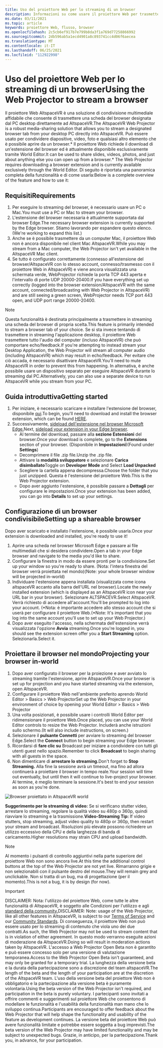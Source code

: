 ```yaml
---
title: Uso del proiettore Web per lo streaming di un browser
description: Informazioni su come usare il proiettore Web per trasmettere il contenuto da un browser designato in esperienze AltspaceVR.
ms.date: 03/11/2021
ms.topic: article
keywords: proiettore Web, flusso, browser
ms.openlocfilehash: 2c5cb6ef917b7e799b8da3f1a769d77258866992
ms.sourcegitcommit: 2db596ab5a1ecd4901a8c893741cc4d06f6aecea
ms.translationtype: MT
ms.contentlocale: it-IT
ms.lasthandoff: 06/25/2021
ms.locfileid: "112922998"
---
```

# <a name="using-the-web-projector-to-stream-a-browser"></a><span data-ttu-id="639c2-104">Uso del proiettore Web per lo streaming di un browser</span><span class="sxs-lookup"><span data-stu-id="639c2-104">Using the Web Projector to stream a browser</span></span>

<span data-ttu-id="639c2-105">Il proiettore Web AltspaceVR è una soluzione di condivisione multimediale affidabile che consente di trasmettere una scheda del browser designata dal PC desktop direttamente ad AltspaceVR.</span><span class="sxs-lookup"><span data-stu-id="639c2-105">The AltspaceVR Web Projector is a robust media-sharing solution that allows you to stream a designated browser tab from your desktop PC directly into AltspaceVR.</span></span> <span data-ttu-id="639c2-106">Può essere usato per condividere diapositive, video, foto e qualsiasi altro elemento che è possibile aprire da un browser.\* Il proiettore Web richiede il download di un'estensione del browser ed è attualmente disponibile esclusivamente tramite World Editor.</span><span class="sxs-lookup"><span data-stu-id="639c2-106">It can be used to share slides, videos, photos, and just about anything else you can open up from a browser.\* The Web Projector requires downloading a browser extension and is currently available exclusively through the World Editor.</span></span> <span data-ttu-id="639c2-107">Di seguito è riportata una panoramica completa della funzionalità e di come usarla:</span><span class="sxs-lookup"><span data-stu-id="639c2-107">Below is a complete overview of the feature and how to use it:</span></span>

## <a name="requirements"></a><span data-ttu-id="639c2-108">Requisiti</span><span class="sxs-lookup"><span data-stu-id="639c2-108">Requirements</span></span>

1. <span data-ttu-id="639c2-109">Per eseguire lo streaming del browser, è necessario usare un PC o Mac.</span><span class="sxs-lookup"><span data-stu-id="639c2-109">You must use a PC or Mac to stream your browser.</span></span>
2. <span data-ttu-id="639c2-110">L'estensione del browser necessaria è attualmente supportata dal browser Edge.</span><span class="sxs-lookup"><span data-stu-id="639c2-110">The necessary browser extension is currently supported by the Edge browser.</span></span> <span data-ttu-id="639c2-111">Stiamo lavorando per espandere questo elenco.</span><span class="sxs-lookup"><span data-stu-id="639c2-111">(We're working to expand this list.)</span></span>
3. <span data-ttu-id="639c2-112">Anche se è possibile trasmettere da un computer Mac, il proiettore Web non è ancora disponibile nel client Mac AltspaceVR.</span><span class="sxs-lookup"><span data-stu-id="639c2-112">While you may stream from a Mac computer, the Web Projector isn't yet available in the AltspaceVR Mac client.</span></span>
4. <span data-ttu-id="639c2-113">Se tutto è configurato correttamente (connesso all'estensione del browser/AltspaceVR con lo stesso account, connesso/trasmesso con il proiettore Web in AltspaceVR) e viene ancora visualizzata una schermata verde, WebProjector richiede la porta TCP 443 aperta e l'intervallo di porte UDP 20000-20400.</span><span class="sxs-lookup"><span data-stu-id="639c2-113">If you have everything set up correctly (logged into the browser extension/AltspaceVR with the same account, connected/broadcasting with Web Projector in AltspaceVR) and are still seeing a green screen, WebProjector needs TCP port 443 open, and UDP port range 20000-20400.</span></span>

> [!NOTE]
> <span data-ttu-id="639c2-114">Questa funzionalità è destinata principalmente a trasmettere in streaming una scheda del browser di propria scelta.</span><span class="sxs-lookup"><span data-stu-id="639c2-114">This feature is primarily intended to stream a browser tab of your choice.</span></span> <span data-ttu-id="639c2-115">Se si sta invece tentando di trasmettere in streaming l'applicazione desktop, il proiettore Web trasmettere tutto l'audio del computer (incluso AltspaceVR) che può comportare echo/feedback.</span><span class="sxs-lookup"><span data-stu-id="639c2-115">If you're attempting to instead stream your Desktop Application, the Web Projector will stream all computer audio (including AltspaceVR) which may result in echo/feedback.</span></span> <span data-ttu-id="639c2-116">Per evitare che ciò accada, è necessario disattivare AltspaceVR.</span><span class="sxs-lookup"><span data-stu-id="639c2-116">You'll need to mute AltspaceVR in order to prevent this from happening.</span></span> <span data-ttu-id="639c2-117">In alternativa, è anche possibile usare un dispositivo separato per eseguire AltspaceVR durante lo streaming dal PC.</span><span class="sxs-lookup"><span data-stu-id="639c2-117">Alternatively, you can also use a separate device to run AltspaceVR while you stream from your PC.</span></span>

## <a name="getting-started"></a><span data-ttu-id="639c2-118">Guida introduttiva</span><span class="sxs-lookup"><span data-stu-id="639c2-118">Getting started</span></span>

1. <span data-ttu-id="639c2-119">Per iniziare, è necessario scaricare e installare l'estensione del browser, disponibile [qui](https://account.altvr.com/web_projector).</span><span class="sxs-lookup"><span data-stu-id="639c2-119">To begin, you'll need to download and install the browser extension, which can be found [HERE](https://account.altvr.com/web_projector).</span></span>
2. <span data-ttu-id="639c2-120">Successivamente, [sideload dell'estensione nel browser Microsoft Edge.](https://docs.microsoft.com/microsoft-edge/extensions-chromium/getting-started/extension-sideloading)</span><span class="sxs-lookup"><span data-stu-id="639c2-120">Next, [sideload your extension in your Edge browser](https://docs.microsoft.com/microsoft-edge/extensions-chromium/getting-started/extension-sideloading).</span></span>
    * <span data-ttu-id="639c2-121">Al termine del download, passare alla **sezione Estensioni** del browser.</span><span class="sxs-lookup"><span data-stu-id="639c2-121">Once your download is complete, go to the **Extensions** section of your browser.</span></span> <span data-ttu-id="639c2-122">(Disponibile in **Impostazioni**)</span><span class="sxs-lookup"><span data-stu-id="639c2-122">(Found under **Settings**)</span></span>
    * <span data-ttu-id="639c2-123">Decomprimere il file .zip file.</span><span class="sxs-lookup"><span data-stu-id="639c2-123">Unzip the .zip file.</span></span>
    * <span data-ttu-id="639c2-124">Attivare la **modalità sviluppatore** e selezionare **Carica disimballato**</span><span class="sxs-lookup"><span data-stu-id="639c2-124">Toggle on **Developer Mode** and Select **Load Unpacked**</span></span>
    * <span data-ttu-id="639c2-125">Scegliere la cartella appena decompressa.</span><span class="sxs-lookup"><span data-stu-id="639c2-125">Choose the folder that you just unzipped.</span></span> <span data-ttu-id="639c2-126">Questa è l'estensione del proiettore Web.</span><span class="sxs-lookup"><span data-stu-id="639c2-126">This is the Web Projector extension.</span></span>
    * <span data-ttu-id="639c2-127">Dopo aver aggiunto l'estensione, è possibile passare a **Dettagli** per configurare le impostazioni.</span><span class="sxs-lookup"><span data-stu-id="639c2-127">Once your extension has been added, you can go into **Details** to set up your settings.</span></span>

## <a name="setting-up-a-shareable-browser"></a><span data-ttu-id="639c2-128">Configurazione di un browser condivisibile</span><span class="sxs-lookup"><span data-stu-id="639c2-128">Setting up a shareable browser</span></span>

<span data-ttu-id="639c2-129">Dopo aver scaricato e installato l'estensione, è possibile usarla.</span><span class="sxs-lookup"><span data-stu-id="639c2-129">Once your extension is downloaded and installed, you're ready to use it!</span></span>

1. <span data-ttu-id="639c2-130">Aprire una scheda nel browser Microsoft Edge e passare ai file multimediali che si desidera condividere.</span><span class="sxs-lookup"><span data-stu-id="639c2-130">Open a tab in your Edge browser and navigate to the media you'd like to share.</span></span>
2. <span data-ttu-id="639c2-131">Configurare la finestra in modo da essere pronti per la condivisione.</span><span class="sxs-lookup"><span data-stu-id="639c2-131">Set up your window so you're ready to share.</span></span> <span data-ttu-id="639c2-132">(Nota: l'intera finestra del browser verrà proiettata nel mondo)</span><span class="sxs-lookup"><span data-stu-id="639c2-132">(Note: your whole browser window will be projected in-world)</span></span>
3. <span data-ttu-id="639c2-133">Individuare l'estensione appena installata (visualizzata come icona altspaceVR accanto alla barra dell'URL nel browser).</span><span class="sxs-lookup"><span data-stu-id="639c2-133">Locate the newly installed extension (which is displayed as an AltspaceVR icon near your URL bar in your browser).</span></span> <span data-ttu-id="639c2-134">Selezionare ALTSPACEVR.</span><span class="sxs-lookup"><span data-stu-id="639c2-134">Select AltspaceVR.</span></span> <span data-ttu-id="639c2-135">Verrà richiesto di accedere all'account.</span><span class="sxs-lookup"><span data-stu-id="639c2-135">You'll be prompted to log into your account.</span></span> <span data-ttu-id="639c2-136">(\*Nota: è importante accedere allo stesso account che si userà per configurare il proiettore Web.</span><span class="sxs-lookup"><span data-stu-id="639c2-136">(\*Note: It's important that you log into the same account you'll use to set up your Web Projector.)</span></span>
4. <span data-ttu-id="639c2-137">Dopo aver eseguito l'accesso, nella schermata dell'estensione verrà visualizzata l'opzione **Avvia** streaming.</span><span class="sxs-lookup"><span data-stu-id="639c2-137">Once you're logged in, you should see the extension screen offer you a **Start Streaming** option.</span></span> <span data-ttu-id="639c2-138">Selezionarla.</span><span class="sxs-lookup"><span data-stu-id="639c2-138">Select it.</span></span>

## <a name="projecting-your-browser-in-world"></a><span data-ttu-id="639c2-139">Proiettare il browser nel mondo</span><span class="sxs-lookup"><span data-stu-id="639c2-139">Projecting your browser in-world</span></span>

1. <span data-ttu-id="639c2-140">Dopo aver configurato il browser per la proiezione e aver avviato lo streaming tramite l'estensione, aprire AltspaceVR.</span><span class="sxs-lookup"><span data-stu-id="639c2-140">Once your browser is set up for projection and you have started streaming via the extension, open AltspaceVR.</span></span>
2. <span data-ttu-id="639c2-141">Configurare il proiettore Web nell'ambiente preferito aprendo World Editor > Basics > Web Projector</span><span class="sxs-lookup"><span data-stu-id="639c2-141">Set up the Web Projector in your environment of choice by opening your World Editor > Basics > Web Projector</span></span>
3. <span data-ttu-id="639c2-142">Una volta posizionati, è possibile usare i controlli World Editor per ridimensionare il proiettore Web.</span><span class="sxs-lookup"><span data-stu-id="639c2-142">Once placed, you can use your World Editor controls to resize the Web Projector.</span></span> <span data-ttu-id="639c2-143">Includerà anche istruzioni sullo schermo.</span><span class="sxs-lookup"><span data-stu-id="639c2-143">(It will also include instructions, on screen.)</span></span>
4. <span data-ttu-id="639c2-144">Selezionare il **pulsante Connetti** per avviare lo streaming del browser Edge.</span><span class="sxs-lookup"><span data-stu-id="639c2-144">Select the **Connect** button to begin streaming your Edge browser.</span></span>
5. <span data-ttu-id="639c2-145">Ricordarsi di **fare clic su** Broadcast per iniziare a condividere con tutti gli utenti guest nello spazio.</span><span class="sxs-lookup"><span data-stu-id="639c2-145">Remember to click **Broadcast** to begin sharing with all guests in the space.</span></span>
6. <span data-ttu-id="639c2-146">Non dimenticare di **arrestare lo streaming.**</span><span class="sxs-lookup"><span data-stu-id="639c2-146">Don't forget to **Stop Streaming.**</span></span> <span data-ttu-id="639c2-147">Alla fine la sessione avrà un timeout, ma fino ad allora continuerà a proiettare il browser in tempo reale.</span><span class="sxs-lookup"><span data-stu-id="639c2-147">Your session will time out eventually, but until then it will continue to live-project your browser.</span></span> <span data-ttu-id="639c2-148">Al termine, è meglio terminare la sessione.</span><span class="sxs-lookup"><span data-stu-id="639c2-148">It's best to end your session as soon as you're done.</span></span>

![Browser proiettato in AltspaceVR world](images/web-project-img-01.png)

<span data-ttu-id="639c2-150">**Suggerimento per lo streaming di video:** Se si verificano stutter video, arrestare lo streaming, regolare la qualità video su 480p o 360p, quindi riavviare lo streaming e la trasmissione.</span><span class="sxs-lookup"><span data-stu-id="639c2-150">**Video-Streaming Tip:** If video stutters, stop streaming, adjust video quality to 480p or 360p, then restart your stream and broadcast.</span></span> <span data-ttu-id="639c2-151">Risoluzioni più elevate possono richiedere un utilizzo eccessivo della CPU e della larghezza di banda di caricamento.</span><span class="sxs-lookup"><span data-stu-id="639c2-151">Higher resolutions may strain CPU and upload bandwidth.</span></span>

> [!NOTE]
> <span data-ttu-id="639c2-152">Al momento i pulsanti di controllo aggiuntivi nella parte superiore del proiettore Web non sono ancora live.</span><span class="sxs-lookup"><span data-stu-id="639c2-152">At this time the additional control buttons at the top of the Web Projector are not yet live.</span></span> <span data-ttu-id="639c2-153">Rimarranno grigie e non selezionabili con il pulsante destro del mouse.</span><span class="sxs-lookup"><span data-stu-id="639c2-153">They will remain grey and unclickable.</span></span> <span data-ttu-id="639c2-154">Non si tratta di un bug, ma di progettazione (per il momento).</span><span class="sxs-lookup"><span data-stu-id="639c2-154">This is not a bug, it is by design (for now).</span></span>

> [!IMPORTANT]
> <span data-ttu-id="639c2-155">DISCLAIMER: Nota: l'utilizzo del proiettore Web, come tutte le [](../community/terms-of-service.md) altre funzionalità di AltspaceVR, è soggetto alle Condizioni per l'utilizzo e agli [standard della community.](../community/community-standards.md)</span><span class="sxs-lookup"><span data-stu-id="639c2-155">DISCLAIMER: Note: usage of the Web Projector, like all other features in AltspaceVR, is subject to our [Terms of Service](../community/terms-of-service.md) and our [Community Standards](../community/community-standards.md).</span></span> <span data-ttu-id="639c2-156">Di conseguenza, il proiettore Web non può essere usato per lo streaming di contenuto che viola uno dei due contratti.</span><span class="sxs-lookup"><span data-stu-id="639c2-156">As such, the Web Projector may not be used to stream content that is in violation of either agreement.</span></span> <span data-ttu-id="639c2-157">In questo modo verranno eseguite azioni di moderazione da AltspaceVR.</span><span class="sxs-lookup"><span data-stu-id="639c2-157">Doing so will result in moderation actions taken by AltspaceVR.</span></span> <span data-ttu-id="639c2-158">L'accesso a Web Projector Open Beta non è garantito e può essere concesso solo per una versione di valutazione temporanea.</span><span class="sxs-lookup"><span data-stu-id="639c2-158">Access to the Web Projector Open Beta isn't guaranteed, and may only be granted for a temporary trial.</span></span> <span data-ttu-id="639c2-159">La lunghezza della versione beta e la durata della partecipazione sono a discrezione del team altspaceVR.</span><span class="sxs-lookup"><span data-stu-id="639c2-159">The length of the beta and the length of your participation are at the discretion of the AltspaceVR team.</span></span> <span data-ttu-id="639c2-160">L'uso della versione beta del proiettore Web non è obbligatorio e la partecipazione alla versione beta è puramente volontaria.</span><span class="sxs-lookup"><span data-stu-id="639c2-160">Using the beta version of the Web Projector isn't required, and participation in the beta is purely voluntary.</span></span> <span data-ttu-id="639c2-161">I partecipanti sono invitati a offrire commenti e suggerimenti sul proiettore Web che consentono di modellare le funzionalità e l'usabilità della funzionalità man mano che lo sviluppo continua.</span><span class="sxs-lookup"><span data-stu-id="639c2-161">Participants are encouraged to offer feedback about the Web Projector that will help shape the functionality and usability of the feature as development continues.</span></span> <span data-ttu-id="639c2-162">La versione beta del proiettore Web può avere funzionalità limitate e potrebbe essere soggetta a bug imprevisti.</span><span class="sxs-lookup"><span data-stu-id="639c2-162">The beta version of the Web Projector may have limited functionality and may be subject to unexpected bugs.</span></span> <span data-ttu-id="639c2-163">Grazie, in anticipo, per la partecipazione.</span><span class="sxs-lookup"><span data-stu-id="639c2-163">Thank you, in advance, for your participation.</span></span>
